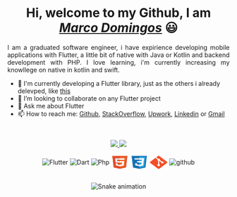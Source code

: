 <div>
  <h1 align="center">Hi, welcome to my Github, I am <a href="https://www.linkedin.com/in/marco-domingos-239756171/"><i>Marco Domingos</i></a> 😃️</h1>
  <p align="justify">I am a graduated software engineer, i have expirience developing mobile applications with Flutter, a little bit of native with Java or Kotlin and backend development with  PHP. I love learning, i'm currently increasing my knowllege on native in kotlin and swift.</p>
  <ul dir="auto">
    <li><g-emoji class="g-emoji" alias="telescope" fallback-src="https://github.githubassets.com/images/icons/emoji/unicode/1f52d.png">🔭</g-emoji> I'm currently developing a Flutter library, just as the others i already delevped, like <a href="https://pub.dev/packages/smart_calendar">this</a></li>
    <li><g-emoji class="g-emoji" alias="dancers" fallback-src="https://github.githubassets.com/images/icons/emoji/unicode/1f46f.png">👯</g-emoji> I’m looking to collaborate on any Flutter project</li>
    <li><g-emoji class="g-emoji" alias="speech_balloon" fallback-src="https://github.githubassets.com/images/icons/emoji/unicode/1f4ac.png">💬</g-emoji> Ask me about  Flutter</li>
    <li><g-emoji class="g-emoji" alias="mailbox" fallback-src="https://github.githubassets.com/images/icons/emoji/unicode/1f4eb.png">📫</g-emoji> How to reach me: <a href="https://github.com/Marco4763">Github</a>, <a href="https://stackoverflow.com/users/14421430/edivaldo-marco?tab=profile">StackOverflow</a>, <a href="https://www.upwork.com/freelancers/~01031d0f18f5c0b37b">Upwork</a>, <a href="https://www.linkedin.com/in/marcoedomingos/" rel="nofollow">Linkedin</a> or <a href="mailto:marcoedomingos@gmail.com" rel="nofollow">Gmail</a></li>
</ul>
<p><img src="https://komarev.com/ghpvc/?username=Marco4763" alt=""></p>
<div align="center">
  <a href="https://github.com/Marco4763">
    <img height="150em" src="https://github-readme-stats.vercel.app/api?username=Marco4763&count_private=true&include_all_commits=true&show_icons=true&theme=dracula&hide_border=false&show_owner=true"/>
    <img height="150em" src="https://github-readme-stats.vercel.app/api/top-langs/?username=Marco4763&theme=dracula&hide_border=false&&layout=compact"/>
  </a>
</div>

<div align="center" valign="top"><br>
  <img align="center" alt="Flutter" height="30" width="40" src="https://iconape.com/wp-content/files/yb/61798/svg/flutter-logo.svg">
  <img align="center" alt="Dart" height="30" width="40" src="https://iconape.com/wp-content/files/pa/370777/svg/dart-logo-icon-png-svg.png">
  <img align="center" alt="Php" height="30" width="40" src="https://upload.wikimedia.org/wikipedia/commons/thumb/2/27/PHP-logo.svg/2560px-PHP-logo.svg.png">
  <img align="center" alt="HTML" height="30" width="40" src="https://raw.githubusercontent.com/devicons/devicon/master/icons/html5/html5-original.svg">
  <img align="center" alt="CSS" height="30" width="40" src="https://raw.githubusercontent.com/devicons/devicon/master/icons/css3/css3-original.svg">
  <img align="center" alt="git" height="30" width="40" src="https://raw.githubusercontent.com/devicons/devicon/master/icons/git/git-original.svg">
  <img align="center" alt="github" height="35" width="35" src="https://upload.wikimedia.org/wikipedia/commons/9/91/Octicons-mark-github.svg">
<!--   <img align="center" alt="github" height="30" width="40" src="https://raw.githubusercontent.com/devicons/devicon/master/icons/github/github-original.svg"> -->
</div><br>

<div align="center">
  
  ![Snake animation](https://github.com/danielbped/danielbped/blob/output/github-contribution-grid-snake.svg)
  
</div>
